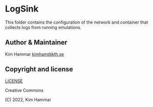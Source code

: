 # LogSink

This folder contains the configuration of the network and container that collects logs from running emulations.  
  
## Author & Maintainer

Kim Hammar <kimham@kth.se>

## Copyright and license

[LICENSE](../../../LICENSE.md)

Creative Commons

(C) 2022, Kim Hammar